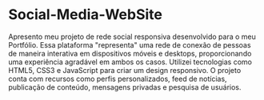 # Social-Media-WebSite

Apresento meu projeto de rede social responsiva desenvolvido para o meu Portfólio. Essa plataforma "representa" uma rede de conexão de pessoas de maneira interativa em dispositivos móveis e desktops, proporcionando uma experiência agradável em ambos os casos. Utilizei tecnologias como HTML5, CSS3 e JavaScript para criar um design responsivo. O projeto conta com recursos como perfis personalizados, feed de notícias, publicação de conteúdo, mensagens privadas e pesquisa de usuários.
